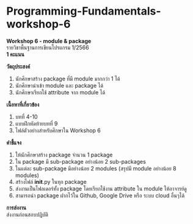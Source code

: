 
# Programming-Fundamentals-workshop-6<br>

**Workshop 6 - module & package**<br>
รายวิชาพื้นฐานการเขียนโปรแกรม 1/2566<br>
**1 คะแนน**<br>

**วัตถุประสงค์**
1. นักศึกษาสร้าง package ที่มี module มากกว่า 1 ได้
2. นักศึกษานำเข้า module และ package ได้
3. นักศึกษาเรียกใช้ attribute จาก module ได้

**เนื้อหาที่เกี่ยวข้อง**
1. บทที่ 4-10
2. แบบฝึกหัดท้ายบทที่ 9
3. ไฟล์ตัวอย่างสำหรับศึกษาใน Workshop 6

**คำชี้แจง**
1. ให้นักศึกษาสร้าง package จำนวน 1 package
2. ใน package มี sub-package อย่างน้อย 2 sub-packages
3. ในแต่ละ sub-package มีอย่างน้อย 2 modules (สรุปมี module อย่างน้อย 8 modules)
4. สร้างไฟล์ __init__.py ในทุก package
5. ส่งงานเป็นโฟลเดอร์ทั้ง package โดยเรียกใช้งาน attribute ใน module ให้อาจารย์ดู
6. สามารถนำ package ฝากไว้ใน Github, Google Drive หรือ ระบบ cloud อื่นๆได้

**การส่งงาน** <br>
ส่งงานก่อนสอบปฏิบัติ

